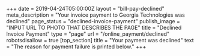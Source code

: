 +++
date = 2019-04-24T05:00:00Z
layout = "bill-pay-declined"
meta_description = "Your invoice payment to Georgia Technologies was declined"
page_status = "declined-invoice-payment"
publish_image = "INPUT URL TO PHOTO THAT DESCRIBES THE PAGE"
title = "Declined Invoice Payment"
type = "page"
url = "/online_payment/declined"
robotsdisallow = true
[top_section]
title = "Your payment was declined"
text = "The reason for payment failure is printed below."
+++